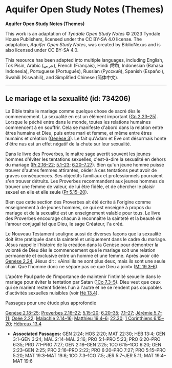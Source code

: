 # Aquifer Open Study Notes (Themes)

**Aquifer Open Study Notes (Themes)**

This work is an adaptation of *Tyndale Open Study Notes* © 2023 Tyndale House Publishers, licensed under the CC BY\-SA 4\.0 license. The adaptation, *Aquifer Open Study Notes*, was created by BiblioNexus and is also licensed under CC BY\-SA 4\.0\.

This resource has been adapted into multiple languages, including English, Tok Pisin, Arabic (عربي), French (Français), Hindi (हिंदी), Indonesian (Bahasa Indonesia), Portuguese (Português), Russian (Русский), Spanish (Español), Swahili (Kiswahili), and Simplified Chinese (简体中文).



--------------------------------

## Le mariage et la sexualité (id: 734206)

La Bible traite le mariage comme quelque chose de sacré dès le commencement. La sexualité en est un élément important ([Gn 2\.23–25](https://ref.ly/Gen2:23-Gen2:25)). Lorsque le péché entre dans le monde, toutes les relations humaines commencent à en souffrir. Cela se manifeste d'abord dans la relation entre êtres humains et Dieu, puis entre mari et femme, et même entre êtres humains et création ([Genèse 3](https://ref.ly/Gen3:1-Gen3:24)). Le fait qu'Adam et Ève ont désormais honte d'être nus est un effet négatif de la chute sur leur sexualité.

Dans le livre des Proverbes, le maître sage avertit souvent les jeunes hommes d'éviter les tentations sexuelles, c'est\-à\-dire la sexualité en dehors du mariage ([Pr 2\.16–22](https://ref.ly/Prov2:16-Prov2:22); [5\.1–23](https://ref.ly/Prov5:1-Prov5:23); [6\.20–7\.27](https://ref.ly/Prov6:20-Prov7:27)). Bien qu'un jeune homme puisse trouver d'autres femmes attirantes, céder à ces tentations peut avoir de graves conséquences. Ses objectifs familiaux et professionnels pourraient s'en trouver détruits. Les Proverbes recommandent aux jeunes hommes de trouver une femme de valeur, de lui être fidèle, et de chercher le plaisir sexuel en elle et elle seule ([Pr 5\.15–20](https://ref.ly/Prov5:15-Prov5:20)).

Bien que cette section des Proverbes ait été écrite à l'origine comme enseignement à de jeunes hommes, ce qui est enseigné à propos du mariage et de la sexualité est un enseignement valable pour tous. Le livre des Proverbes encourage chacun à reconnaître la sainteté et la beauté de l'amour conjugal tel que Dieu, le sage Créateur, l'a créé.

Le Nouveau Testament souligne aussi de diverses façons que la sexualité doit être pratiquée dans la sainteté et uniquement dans le cadre du mariage. Jésus rappelle l'histoire de la création dans la Genèse pour démontrer la volonté de Dieu dès le commencement que le mariage soit une relation permanente et exclusive entre un homme et une femme. Après avoir cité [Genèse 2\.24](https://ref.ly/Gen2:24), Jésus dit : «Ainsi ils ne sont plus deux, mais ils sont une seule chair. Que l’homme donc ne sépare pas ce que Dieu a joint» ([Mt 19\.3–6](https://ref.ly/Matt19:3-Matt19:6)). 

L'apôtre Paul parle de l'importance de maintenir l'intimité sexuelle dans le mariage pour éviter la tentation par Satan ([1Co 7\.3–5](https://ref.ly/1Cor7:3-1Cor7:5)). Dieu veut que ceux qui se marient restent fidèles l'un à l'autre et ne se rendent pas coupables d'activités sexuelles nuisibles (voir [Hé 13\.4](https://ref.ly/Heb13:4)).

Passages pour une étude plus approfondie

[Genèse 2\.18–25](https://ref.ly/Gen2:18-Gen2:25); [Proverbes 2\.16–22](https://ref.ly/Prov2:16-Prov2:22); [5\.15–20](https://ref.ly/Prov5:15-Prov5:20); [6\.20–35](https://ref.ly/Prov6:20-Prov6:35); [7\.1–27](https://ref.ly/Prov7:1-Prov7:27); [Jérémie 5\.7–11](https://ref.ly/Jer5:7-Jer5:11); [Osée 2\.22](https://ref.ly/Hos2:20); [Malachie 2\.14–16](https://ref.ly/Mal2:14-Mal2:16); [Matthieu 19\.4–6](https://ref.ly/Matt19:4-Matt19:6); [22\.30](https://ref.ly/Matt22:30); [1 Corinthiens 6\.15–20](https://ref.ly/1Cor6:15-1Cor6:20); [Hébreux 13\.4](https://ref.ly/Heb13:4)

* **Associated Passages:** GEN 2:24; HOS 2:20; MAT 22:30; HEB 13:4; GEN 3:1–GEN 3:24; MAL 2:14–MAL 2:16; PRO 5:1–PRO 5:23; PRO 6:20–PRO 6:35; PRO 7:1–PRO 7:27; GEN 2:18–GEN 2:25; 1CO 6:15–1CO 6:20; GEN 2:23–GEN 2:25; PRO 2:16–PRO 2:22; PRO 6:20–PRO 7:27; PRO 5:15–PRO 5:20; MAT 19:3–MAT 19:6; 1CO 7:3–1CO 7:5; JER 5:7–JER 5:11; MAT 19:4–MAT 19:6

